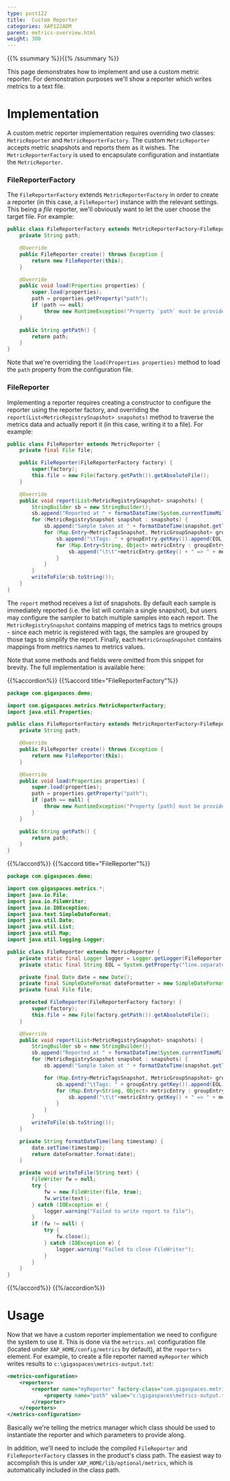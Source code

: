 ```yaml
---
type: post122
title:  Custom Reporter
categories: XAP122ADM
parent: metrics-overview.html
weight: 300
---
```


{{% ssummary %}}{{% /ssummary %}}

This page demonstrates how to implement and use a custom metric reporter. For demonstration purposes we'll show a reporter which writes metrics to a text file.

# Implementation

A custom metric reporter implementation requires overriding two classes: `MetricReporter` and `MetricReporterFactory`. The custom `MetricReporter` accepts metric snapshots and reports them as it wishes. The `MetricReporterFactory` is used to encapsulate configuration and instantiate the `MetricReporter`.

### FileReporterFactory

The `FileReporterFactory` extends `MetricReporterFactory` in order to create a reporter (in this case, a `FileReporter`) instance with the relevant settings. This being a *file* reporter, we'll obviously want to let the user choose the target file. For example:


```java
public class FileReporterFactory extends MetricReporterFactory<FileReporter> {
    private String path;

    @Override
    public FileReporter create() throws Exception {
        return new FileReporter(this);
    }

    @Override
    public void load(Properties properties) {
        super.load(properties);
        path = properties.getProperty("path");
        if (path == null)
            throw new RuntimeException("Property `path` must be provided");
    }

    public String getPath() {
        return path;
    }
}
```

Note that we're overriding the `load(Properties properties)` method to load the `path` property from the configuration file.

### FileReporter

Implementing a reporter requires creating a constructor to configure the reporter using the reporter factory, and overriding the `report(List<MetricRegistrySnapshot> snapshots)` method to traverse the metrics data and actually report it (in this case, writing it to a file). For example:


```java
public class FileReporter extends MetricReporter {
    private final File file;

    public FileReporter(FileReporterFactory factory) {
        super(factory);
        this.file = new File(factory.getPath()).getAbsoluteFile();
    }

    @Override
    public void report(List<MetricRegistrySnapshot> snapshots) {
        StringBuilder sb = new StringBuilder();
        sb.append("Reported at " + formatDateTime(System.currentTimeMillis())).append(EOL);
        for (MetricRegistrySnapshot snapshot : snapshots) {
            sb.append("Sample taken at " + formatDateTime(snapshot.getTimestamp())).append(EOL);
            for (Map.Entry<MetricTagsSnapshot, MetricGroupSnapshot> groupEntry : snapshot.getGroups().entrySet()) {
                sb.append("\tTags: " + groupEntry.getKey()).append(EOL);
                for (Map.Entry<String, Object> metricEntry : groupEntry.getValue().getMetricsValues().entrySet()) {
                    sb.append("\t\t"+metricEntry.getKey() + " => " + metricEntry.getValue()).append(EOL);
                }
            }
        }
        writeToFile(sb.toString());
    }
}
```

The `report` method receives a list of snapshots. By default each sample is immediately reported (i.e. the list will contain a single snapshot), but users may configure the sampler to batch multiple samples into each report. The `MetricRegistrySnapshot` contains mapping of metrics tags to metrics groups - since each metric is registered with tags, the samples are grouped by those tags to simplify the report. Finally, each `MetricGroupSnapshot` contains mappings from metrics names to metrics values.

Note that some methods and fields were omitted from this snippet for brevity. The full implementation is available here:

{{%accordion%}}
{{%accord title="FileReporterFactory"%}}

```java
package com.gigaspaces.demo;

import com.gigaspaces.metrics.MetricReporterFactory;
import java.util.Properties;

public class FileReporterFactory extends MetricReporterFactory<FileReporter> {
    private String path;

    @Override
    public FileReporter create() throws Exception {
        return new FileReporter(this);
    }

    @Override
    public void load(Properties properties) {
        super.load(properties);
        path = properties.getProperty("path");
        if (path == null) {
            throw new RuntimeException("Property [path] must be provided when using file reporter");
        }
    }

    public String getPath() {
        return path;
    }
}
```
{{%/accord%}}
{{%accord title="FileReporter"%}}

```java
package com.gigaspaces.demo;

import com.gigaspaces.metrics.*;
import java.io.File;
import java.io.FileWriter;
import java.io.IOException;
import java.text.SimpleDateFormat;
import java.util.Date;
import java.util.List;
import java.util.Map;
import java.util.logging.Logger;

public class FileReporter extends MetricReporter {
    private static final Logger logger = Logger.getLogger(FileReporter.class.getName());
    private static final String EOL = System.getProperty("line.separator");

    private final Date date = new Date();
    private final SimpleDateFormat dateFormatter = new SimpleDateFormat("yyyy-MM-dd HH:mm:ss,SSS");
    private final File file;

    protected FileReporter(FileReporterFactory factory) {
        super(factory);
        this.file = new File(factory.getPath()).getAbsoluteFile();
    }

    @Override
    public void report(List<MetricRegistrySnapshot> snapshots) {
        StringBuilder sb = new StringBuilder();
        sb.append("Reported at " + formatDateTime(System.currentTimeMillis())).append(EOL);
        for (MetricRegistrySnapshot snapshot : snapshots) {
            sb.append("Sample taken at " + formatDateTime(snapshot.getTimestamp())).append(EOL);

            for (Map.Entry<MetricTagsSnapshot, MetricGroupSnapshot> groupEntry : snapshot.getGroups().entrySet()) {
                sb.append("\tTags: " + groupEntry.getKey()).append(EOL);
                for (Map.Entry<String, Object> metricEntry : groupEntry.getValue().getMetricsValues().entrySet()) {
                    sb.append("\t\t"+metricEntry.getKey() + " => " + metricEntry.getValue()).append(EOL);
                }
            }
        }
        writeToFile(sb.toString());
    }

    private String formatDateTime(long timestamp) {
        date.setTime(timestamp);
        return dateFormatter.format(date);
    }

    private void writeToFile(String text) {
        FileWriter fw = null;
        try {
            fw = new FileWriter(file, true);
            fw.write(text);
        } catch (IOException e) {
            logger.warning("Failed to write report to file");
        }
        if (fw != null) {
            try {
                fw.close();
            } catch (IOException e) {
                logger.warning("Failed to close FileWriter");
            }
        }
    }
}
```
{{%/accord%}}
{{%/accordion%}}

# Usage

Now that we have a custom reporter implementation we need to configure the system to use it. This is done via the `metrics.xml` configuration file (located under `XAP_HOME/config/metrics` by default), at the `reporters` element. For example, to create a file reporter named `myReporter` which writes results to `c:\gigaspaces\metrics-output.txt`:


```xml
<metrics-configuration>
    <reporters>
        <reporter name="myReporter" factory-class="com.gigaspaces.metrics.reporters.FileReporterFactory">
            <property name="path" value="c:\gigaspaces\metrics-output.txt"/>
        </reporter>
    </reporters>
</metrics-configuration>
```

Basically we're telling the metrics manager which class should be used to instantiate the reporter and which parameters to provide along.

In addition, we'll need to include the compiled `FileReporter` and `FileReporterFactory` classes in the product's class path. The easiest way to accomplish this is under `XAP_HOME/lib/optional/metrics`, which is automatically included in the class path.

